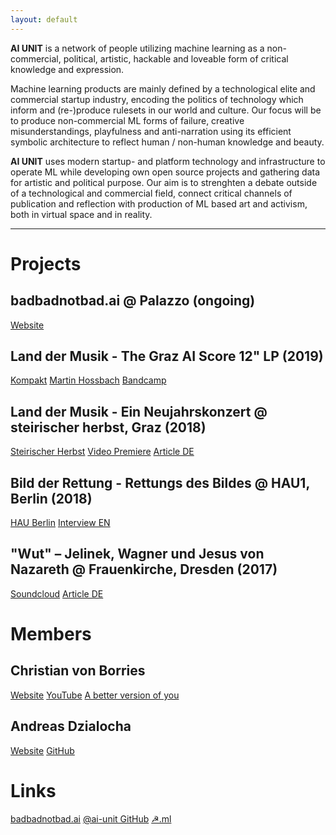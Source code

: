 ```yaml
---
layout: default
---
```


**AI UNIT** is a network of people utilizing machine learning as a non-commercial, political, artistic, hackable and loveable form of critical knowledge and expression.

Machine learning products are mainly defined by a technological elite and commercial startup industry, encoding the politics of technology which inform and (re-)produce rulesets in our world and culture. Our focus will be to produce non-commercial ML forms of failure, creative misunderstandings, playfulness and anti-narration using its efficient symbolic architecture to reflect human / non-human knowledge and beauty.

**AI UNIT** uses modern startup- and platform technology and infrastructure to operate ML while developing own open source projects and gathering data for artistic and political purpose. Our aim is to strenghten a debate outside of a technological and commercial field, connect critical channels of publication and reflection with production of ML based art and activism, both in virtual space and in reality.

---

# Projects

## badbadnotbad.ai @ Palazzo (ongoing)

[Website](http://badbadnotbad.ai/)

## Land der Musik - The Graz AI Score 12" LP (2019)

[Kompakt](https://kompakt.fm/releases/land_der_musik_the_graz_ai_score)
[Martin Hossbach](http://www.martinhossbach.com/releases/aiunit/)
[Bandcamp](https://hyperdelia.bandcamp.com/album/land-der-musik-the-graz-ai-score)

## Land der Musik - Ein Neujahrskonzert @ steirischer herbst, Graz (2018)

[Steirischer Herbst](https://2018.steirischerherbst.at/en/volksfronten/artist/christian-von-borries)
[Video Premiere](https://www.steirischerherbst.at/de/videos/705/christian-von-borries)
[Article DE](https://www.deutschlandfunk.de/land-der-musik-von-christian-von-borries-das-anti.1993.de.html?dram:article_id=430011)

## Bild der Rettung - Rettungs des Bildes @ HAU1, Berlin (2018)

[HAU Berlin](https://www.hebbel-am-ufer.de/programm/pdetail/lesage-bild-der-rettung/)
[Interview EN](https://www.springerin.at/2016/4/my-kingdom-my-rules/)

## "Wut" – Jelinek, Wagner und Jesus von Nazareth @ Frauenkirche, Dresden (2017)

[Soundcloud](https://soundcloud.com/andreasdzialocha/sets/wut-ai-orchestra-score)
[Article DE](https://www.deutschlandfunkkultur.de/elfriede-jelineks-wut-in-der-frauenkirche-in-dresden-ein.1013.de.html?dram:article_id=389000)

# Members

## Christian von Borries

[Website](http://masseundmacht.com/)
[YouTube](https://www.youtube.com/user/masseundmacht/videos)
[A better version of you](http://www.abetterversionofyou.tech/)

## Andreas Dzialocha

[Website](https://andreasdzialocha.com/)
[GitHub](https://github.com/adzialocha/)

# Links

[badbadnotbad.ai](https://badbadnotbad.ai)
[@ai-unit GitHub](https://github.com/ai-unit/)
[☭.ml](https://☭.ml)

